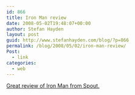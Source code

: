 ```yaml
---
id: 866
title: Iron Man review
date: 2008-05-02T19:48:07+00:00
author: Stefan Hayden
layout: post
guid: http://www.stefanhayden.com/blog/?p=866
permalink: /blog/2008/05/02/iron-man-review/
Post:
  - link
categories:
  - web
---
```

<a href="http://blog.spout.com/2008/05/02/review-iron-man/">Great review of Iron Man from Spout.</a>